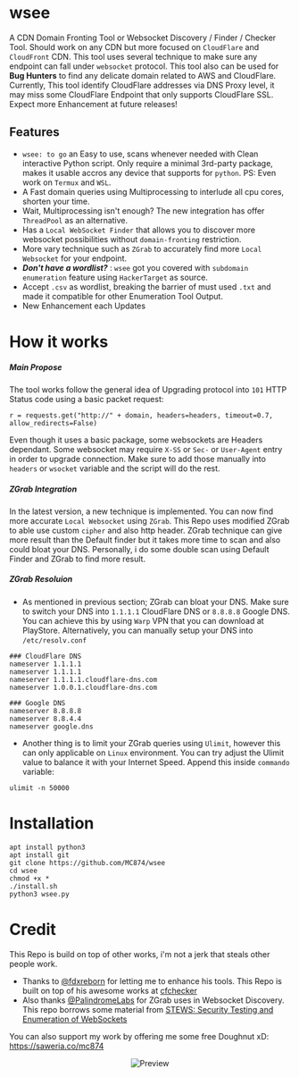 # wsee
A CDN Domain Fronting Tool or Websocket Discovery / Finder / Checker Tool. Should work on any CDN but more focused on `CloudFlare` and `CloudFront` CDN.  This tool uses several technique to make sure any endpoint can fall under `websocket` protocol. This tool also can be used for **Bug  Hunters** to find any delicate domain related to AWS and CloudFlare. Currently, This tool identify CloudFlare addresses via DNS Proxy level, it may miss some CloudFlare Endpoint that only supports CloudFlare SSL. Expect more Enhancement at future releases!

## Features
- `wsee: to go` an Easy to use, scans whenever needed with Clean interactive Python script. Only require a minimal 3rd-party package, makes it usable accros any device that supports for ```python```. PS: Even work on ```Termux``` and ```WSL```.
- A Fast domain queries using Multiprocessing to interlude all cpu cores, shorten your time.
- Wait, Multiprocessing isn't enough? The new integration has offer `ThreadPool` as an alternative. 
- Has a `Local WebSocket Finder` that allows you to discover more websocket possibilities without `domain-fronting` restriction.
- More vary technique such as `ZGrab` to accurately find more `Local Websocket` for your endpoint.
- ***Don't have a wordlist?*** : `wsee` got you covered with `subdomain enumeration` feature using `HackerTarget` as source.
- Accept `.csv` as wordlist, breaking the barrier of must used `.txt` and made it compatible for other Enumeration Tool Output.
- New Enhancement each Updates

# How it works
##### **Main Propose**
The tool works follow the general idea of Upgrading protocol into `101` HTTP Status code using a basic packet request:
```
r = requests.get("http://" + domain, headers=headers, timeout=0.7, allow_redirects=False)
```
Even though it uses a basic package, some websockets are Headers dependant. Some websocket may require `X-SS` or `Sec-` or `User-Agent` entry in order to upgrade connection. Make sure to add those manually into `headers` or `wsocket` variable and the script will do the rest.

##### **ZGrab Integration**
In the latest version, a new technique is implemented. You can now find more accurate `Local Websocket` using `ZGrab`. This Repo uses modified ZGrab to able use custom `cipher` and also http header. ZGrab technique can give more result than the Default finder but it takes more time to scan and also could bloat your DNS. Personally, i do some double scan using Default Finder and ZGrab to find more result.

##### **ZGrab Resoluion**
- As mentioned in previous section; ZGrab can bloat your DNS. Make sure to switch your DNS into `1.1.1.1` CloudFlare DNS or `8.8.8.8` Google DNS. You can achieve this by using `Warp` VPN that you can download at PlayStore. Alternatively, you can manually setup your DNS into `/etc/resolv.conf`
```
### CloudFlare DNS
nameserver 1.1.1.1
nameserver 1.1.1.1
nameserver 1.1.1.1.cloudflare-dns.com
nameserver 1.0.0.1.cloudflare-dns.com

### Google DNS
nameserver 8.8.8.8
nameserver 8.8.4.4
nameserver google.dns
```
- Another thing is to limit your ZGrab queries using `Ulimit`, however this can only applicable on `Linux` environment. You can try adjust the Ulimit value to balance it with your Internet Speed. Append this inside `commando` variable:
```
ulimit -n 50000
```

# Installation
```
apt install python3
apt install git
git clone https://github.com/MC874/wsee
cd wsee
chmod +x *
./install.sh
python3 wsee.py
```

# Credit
This Repo is build on top of other works, i'm not a jerk that steals other people work.
- Thanks to [@fdxreborn](https://github.com/fdxreborn) for letting me to enhance his tools. This Repo is built on top of his awesome works at [cfchecker](https://github.com/fdxreborn/cfchecker)
- Also thanks [@PalindromeLabs](https://github.com/PalindromeLabs) for ZGrab uses in Websocket Discovery. This repo borrows some material from [STEWS: Security Testing and Enumeration of WebSockets](https://github.com/PalindromeLabs/STEWS)

You can also support my work by offering me some free Doughnut xD:
https://saweria.co/mc874

<p align="center"><img alt="Preview" src="https://i.postimg.cc/bYkbMnFQ/Screenshot-2022-05-23-16-40-37-84.jpg"></p>
